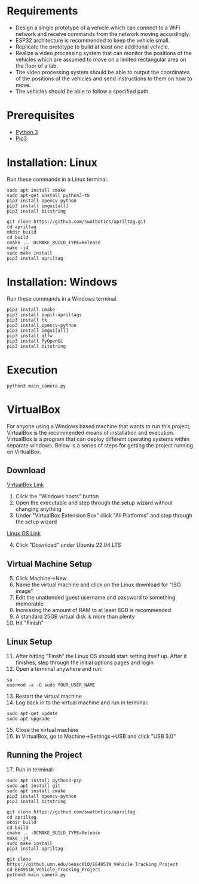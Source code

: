 # Requirements
- Design a single prototype of a vehicle which can connect to a WiFi network and receive commands from the network moving accordingly.
- ESP32 architecture is recommended to keep the vehicle small. 
- Replicate the prototype to build at least one additional vehicle.
- Realize a video processing system that can monitor the positions of the vehicles which are assumed to move on a limited rectangular area on the floor of a lab.
- The video processing system should be able to output the coordinates of the positions of the vehicles and send instructions to them on how to move.
- The vehicles should be able to follow a specified path.

# Prerequisites
- [Python 3](https://www.python.org/downloads/)
- [Pip3](https://www.geeksforgeeks.org/how-to-install-pip-on-windows/)

# Installation: Linux
Run these commands in a Linux terminal.
```
sudo apt install cmake
sudo apt-get install python3-tk
pip3 install opencv-python
pip3 install imgui[all]
pip3 install bitstring

git clone https://github.com/swatbotics/apriltag.git
cd apriltag
mkdir build
cd build
cmake .. -DCMAKE_BUILD_TYPE=Release
make -j4
sudo make install
pip3 install apriltag
```

# Installation: Windows
Run these commands in a Windows terminal.
```
pip3 install cmake
pip3 install pupil-apriltags
pip3 install tk
pip3 install opencv-python
pip3 install imgui[all]
pip3 install glfw
pip3 install PyOpenGL
pip3 install bitstring
```

# Execution
```
python3 main_camera.py
```

# VirtualBox
For anyone using a Windows based machine that wants to run this project, VirtualBox is the recommended
means of installation and execution. VirtualBox is a program that can deploy different operating systems within separate windows. Below is a series of steps for getting the project running on VirtualBox.

## Download
[VirtualBox Link](https://www.virtualbox.org/wiki/Downloads)
1. Click the "Windows hosts" button
2. Open the executable and step through the setup wizard without changing anything
3. Under "VirtualBox Extension Box" click "All Platforms" and step through the setup wizard

[Linux OS Link](https://ubuntu.com/download/desktop)

4. Click "Download" under Ubuntu 22.04 LTS

## Virtual Machine Setup
5. Click Machine->New
6. Name the virtual machine and click on the Linux download for "ISO image"
7. Edit the unattended guest username and password to something memorable
8. Increasing the amount of RAM to at least 8GB is recommended
9.  A standard 25GB virtual disk is more than plenty
10. Hit "Finish"

## Linux Setup
11. After hitting "Finsh" the Linux OS should start setting itself up. After it finishes, step through the initial options pages and login
12. Open a terminal anywhere and run:
```
su -
usermod -a -G sudo YOUR_USER_NAME
```
13. Restart the virtual machine
14. Log back in to the virtual machine and run in terminal:
```
sudo apt-get update
sudo apt upgrade
```
15. Close the virtual machine
16. In VirtualBox, go to Machine->Settings->USB and click "USB 3.0"

## Running the Project
17. Run in terminal:
```
sudo apt install python3-pip
sudo apt install git
sudo apt install cmake
pip3 install opencv-python
pip3 install bitstring

git clone https://github.com/swatbotics/apriltag
cd apriltag
mkdir build
cd build
cmake .. -DCMAKE_BUILD_TYPE=Release
make -j4
sudo make install
pip3 install apriltag

git clone https://github.umn.edu/bensc010/EE4951W_Vehicle_Tracking_Project
cd EE4951W_Vehicle_Tracking_Project
python3 main_camera.py
```
